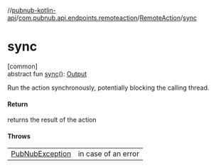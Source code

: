 //[pubnub-kotlin-api](../../../index.md)/[com.pubnub.api.endpoints.remoteaction](../index.md)/[RemoteAction](index.md)/[sync](sync.md)

# sync

[common]\
abstract fun [sync](sync.md)(): [Output](index.md)

Run the action synchronously, potentially blocking the calling thread.

#### Return

returns the result of the action

#### Throws

| | |
|---|---|
| [PubNubException](../../com.pubnub.api/-pub-nub-exception/index.md) | in case of an error |

